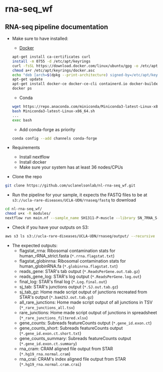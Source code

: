 # rna-seq_wf
## RNA-seq pipeline documentation
- Make sure to have installed:
    - [Docker](https://docs.docker.com/engine/install/ubuntu/#install-using-the-repository)
    ```bash
    apt-get install ca-certificates curl
    install -m 0755 -d /etc/apt/keyrings
    curl -fsSL https://download.docker.com/linux/ubuntu/gpg -o /etc/apt/keyrings/docker.asc
    chmod a+r /etc/apt/keyrings/docker.asc
    echo "deb [arch=$(dpkg --print-architecture) signed-by=/etc/apt/keyrings/docker.asc] https://download.docker.com/linux/ubuntu $(. /etc/os-release && echo "$VERSION_CODENAME") stable" | tee /etc/apt/sources.list.d/docker.list > /dev/null
    apt-get update
    apt-get install docker-ce docker-ce-cli containerd.io docker-buildx-plugin docker-compose-plugin
    docker ps
    ```
    - Conda
    ```bash
    wget https://repo.anaconda.com/miniconda/Miniconda3-latest-Linux-x86_64.sh
    bash Miniconda3-latest-Linux-x86_64.sh
    ...
    exec bash
    ```
    - Add conda-forge as priority
    ```bash
    conda config --add channels conda-forge
    ```
- Requirements
    - Install nextflow
    - Install docker
    - Make sure your system has at least 36 nodes/CPUs

- Clone the repo
```bash
git clone https://github.com/uclanelsonlab/nl-rna-seq_wf.git
```

- Run the pipeline for your sample, it expects the FASTQ files to be at `s3://ucla-rare-diseases/UCLA-UDN/rnaseq/fastq` to download
```bash
cd nl-rna-seq_wf/
chmod u+x -R modules/
nextflow run main.nf --sample_name SH1311-P-muscle --library SN_7RNA_S-24-0479_XA044 -with-trace -with-report SH1311-P-muscle_report.html -with-timeline SH1311-P-muscle_timeline.html
```

- Check if you have your outputs on S3:
```bash
aws s3 ls s3://ucla-rare-diseases/UCLA-UDN/rnaseq/output/ --recursive | grep SH1311-P-muscle
```

- The expected outputs:
    - flagstat_rrna: Ribosomal contamination stats for human_rRNA_strict.fasta (`*.rrna.flagstat.txt`)
    - flagstat_globinrna: Ribosomal contamination stats for human_globinRNA.fa (`*.globinrna.flagstat.txt`)
    - reads_gene: STAR's tab output (`*.ReadsPerGene.out.tab.gz`)
    - reads_gene_log: STAR's log output (`*.ReadsPerGene.log.out`)
    - final_log: STAR's final log (`*.Log.final.out`)
    - sj_tab: STAR's junctions output (`*.SJ.out.tab.gz`)
    - sj_tab_gz: Home made script output of junctions recreated from STAR's output (`*.bam2SJ.out.tab.gz`)
    - all_rare_junctions: Home made script output of all junctions in TSV (`*_rare_junctions_all.tsv`) 
    - rare_junctions: Home made script output of junctions in spreadsheet (`*_rare_junctions_filtered.xlsx`)
    - gene_counts: Subreads featureCounts output (`*.gene_id.exon.ct`)
    - gene_counts_short: Subreads featureCounts output (`*.gene_id.exon.ct.short.txt`)
    - gene_counts_summary: Subreads featureCounts output (`*.gene_id.exon.ct.summary`)
    - rna_cram: CRAM aligned file output from STAR (`*.hg19_rna.normal.cram`)
    - rna_crai: CRAM's index aligned file output from STAR (`*.hg19_rna.normal.cram.crai`)
